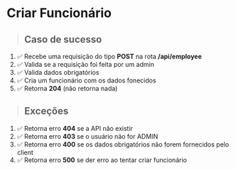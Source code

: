 # Criar Funcionário

> ## Caso de sucesso

1. ✅ Recebe uma requisição do tipo **POST** na rota **/api/employee**
2. ✅ Valida se a requisição foi feita por um admin
4. ✅ Valida dados obrigatórios
5. ✅ Cria um funcionário com os dados fonecidos
6. ✅ Retorna **204** (não retorna nada)

> ## Exceções

1. ✅ Retorna erro **404** se a API não existir
2. ✅ Retorna erro **403** se o usuário não for ADMIN
3. ✅ Retorna erro **400** se os dados obrigatórios não forem fornecidos pelo client
4. ✅ Retorna erro **500** se der erro ao tentar criar funcionário